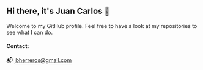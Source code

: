 ## Hi there, it's Juan Carlos 👋

Welcome to my GitHub profile. Feel free to have a look at my repositories to see what I can do. 

#### Contact:
:mailbox_with_mail: jbherreros@gmail.com
